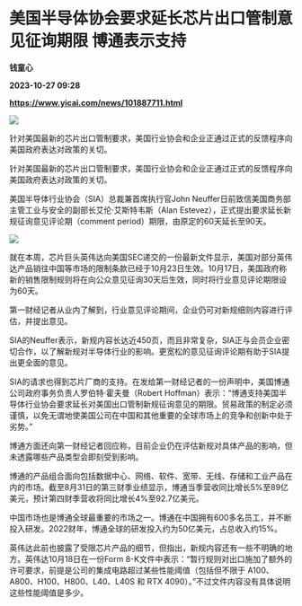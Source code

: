 # 美国半导体协会要求延长芯片出口管制意见征询期限 博通表示支持
**钱童心**

**2023-10-27 09:28**

**https://www.yicai.com/news/101887711.html**

![](https://imgcdn.yicai.com/uppics/slides/2023/10/ce4468cad5f53c06e2afccf55ed9dc80.jpg)

针对美国最新的芯片出口管制要求，美国行业协会和企业正通过正式的反馈程序向美国政府表达对政策的关切。

针对美国最新的芯片出口管制要求，美国行业协会和企业正通过正式的反馈程序向美国政府表达对政策的关切。

美国半导体行业协会（SIA）总裁兼首席执行官John Neuffer日前致信美国商务部主管工业与安全的副部长艾伦·艾斯特韦斯（Alan Estevez），正式提出要求延长新规征询意见评论期（comment period）期限，由原定的60天延长至90天。

![](https://imgcdn.yicai.com/uppics/images/2023/10/77198790d151603085dee0c09d6c05f5.jpg)

就在本周，芯片巨头英伟达向美国SEC递交的一份最新文件显示，美国对部分英伟达产品销往中国等市场的限制条款已经于10月23日生效。10月17日，美国政府称新的销售限制规则将在向公众意见征询30天后生效，同时将行业意见评论期限设为60天。

第一财经记者从业内了解到，行业意见评论期间，企业仍可对新规细则内容进行评估，并提出意见。

SIA的Neuffer表示，新规内容长达近450页，而且非常复杂，SIA正与会员企业密切合作，以了解新规对半导体行业的影响。更宽松的意见征询评论期有助于SIA提出更全面的意见。

SIA的请求也得到芯片厂商的支持。在发给第一财经记者的一份声明中，美国博通公司政府事务负责人罗伯特·霍夫曼（Robert Hoffman）表示：“博通支持美国半导体行业协会要求延长对美国出口管制新规征询意见的期限。贸易政策的制定必须谨慎，以免无谓地使美国公司在中国和其他重要的全球市场上的竞争和创新中处于劣势。”

博通方面还向第一财经记者回应称，目前企业仍在评估新规对具体产品的影响，但未透露哪些产品类型会即刻受到影响。

博通的产品组合面向包括数据中心、网络、软件、宽带、无线、存储和工业产品在内的市场。截至8月31日的第三财季业绩显示，博通当季营收同比增长5%至89亿美元，预计第四财季营收将同比增长4%至92.7亿美元。

中国市场也是博通全球最重要的市场之一。博通在中国拥有600多名员工，并不断投入研发。2022财年，博通全球的研发投入约为50亿美元，占总收入约15%。

英伟达此前也披露了受限芯片产品的细节，但指出，新规内容还有一些不明确的地方。英伟达10月18日在一份Form 8-K文件中表示：“暂行规则对出口施加了额外的许可要求，前提是公司的集成电路超过某些性能阈值（包括但不限于 A100、A800、H100、H800、L40、L40S 和 RTX 4090）。”不过文件内容没有具体说明这些性能阈值是多少。